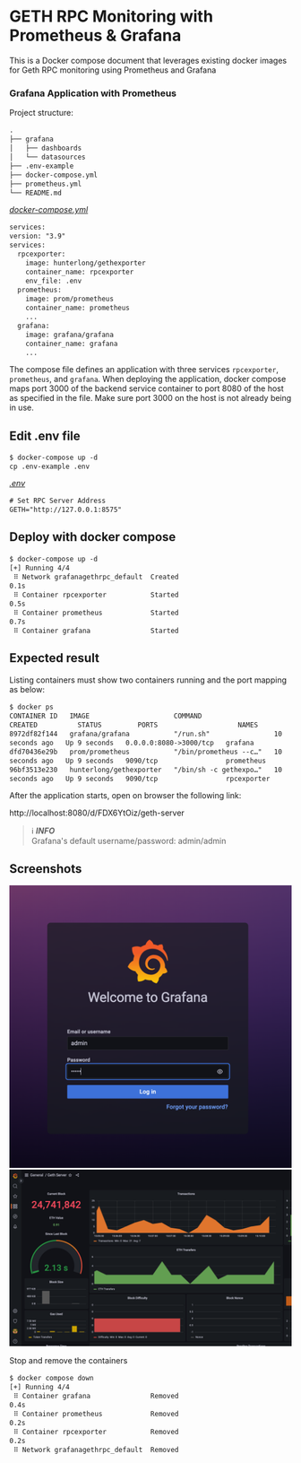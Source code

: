 
# GETH RPC Monitoring with Prometheus & Grafana

This is a Docker compose document that leverages existing docker images for Geth RPC monitoring using Prometheus and Grafana

### Grafana Application with Prometheus

Project structure:
```
.
├── grafana
│   ├── dashboards
│   └── datasources
├── .env-example
├── docker-compose.yml
├── prometheus.yml
└── README.md
```

[_docker-compose.yml_](docker-compose.yml)
```
services:
version: "3.9"
services:
  rpcexporter:
    image: hunterlong/gethexporter
    container_name: rpcexporter
    env_file: .env
  prometheus:
    image: prom/prometheus
    container_name: prometheus
    ...
  grafana:
    image: grafana/grafana
    container_name: grafana
    ...
```
The compose file defines an application with three services `rpcexporter`, `prometheus`, and `grafana`.
When deploying the application, docker compose maps port 3000 of the backend service container to port 8080 of the host as specified in the file.
Make sure port 3000 on the host is not already being in use.

## Edit .env file
```
$ docker-compose up -d
cp .env-example .env
```

[_.env_](.env)
```
# Set RPC Server Address
GETH="http://127.0.0.1:8575"
```

## Deploy with docker compose

```
$ docker-compose up -d
[+] Running 4/4
 ⠿ Network grafanagethrpc_default  Created                                                                                                                                                0.1s
 ⠿ Container rpcexporter           Started                                                                                                                                                0.5s
 ⠿ Container prometheus            Started                                                                                                                                                0.7s
 ⠿ Container grafana               Started   
```

## Expected result

Listing containers must show two containers running and the port mapping as below:
```
$ docker ps
CONTAINER ID   IMAGE                     COMMAND                  CREATED          STATUS         PORTS                    NAMES
8972df82f144   grafana/grafana           "/run.sh"                10 seconds ago   Up 9 seconds   0.0.0.0:8080->3000/tcp   grafana
dfd70436e29b   prom/prometheus           "/bin/prometheus --c…"   10 seconds ago   Up 9 seconds   9090/tcp                 prometheus
96bf3513e230   hunterlong/gethexporter   "/bin/sh -c gethexpo…"   10 seconds ago   Up 9 seconds   9090/tcp                 rpcexporter
```

After the application starts, open on browser the following link:

http://localhost:8080/d/FDX6YtOiz/geth-server

> ℹ️ **_INFO_**  
> Grafana's default username/password:  admin/admin

## Screenshots


![Login](/screenshots/grafanalogin.png?raw=true "Grafana Login")
![Dashboard](/screenshots/dashboard.png?raw=true "Dashboard")

Stop and remove the containers
```
$ docker compose down
[+] Running 4/4
 ⠿ Container grafana               Removed                                                                                                                                                0.4s
 ⠿ Container prometheus            Removed                                                                                                                                                0.2s
 ⠿ Container rpcexporter           Removed                                                                                                                                                0.2s
 ⠿ Network grafanagethrpc_default  Removed     
```
